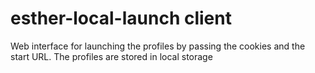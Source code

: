 # esther-local-launch client

Web interface for launching the profiles by passing the cookies and the start URL. The profiles are stored in local storage
